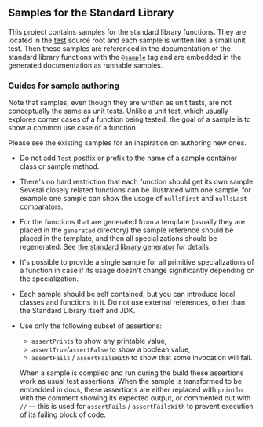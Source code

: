## Samples for the Standard Library

This project contains samples for the standard library functions. 
They are located in the [test](test) source root and each sample is written like a small unit test.
Then these samples are referenced in the documentation of the standard library functions 
with the [`@sample`](https://kotlinlang.org/docs/reference/kotlin-doc.html#block-tags) tag and are embedded in the generated documentation as runnable samples.


### Guides for sample authoring

Note that samples, even though they are written as unit tests, are not conceptually the same as unit tests. 
Unlike a unit test, which usually explores corner cases of a function being tested, 
the goal of a sample is to show a common use case of a function.

Please see the existing samples for an inspiration on authoring new ones.

- Do not add `Test` postfix or prefix to the name of a sample container class or sample method.

- There's no hard restriction that each function should get its own sample. Several closely related functions can be illustrated with one sample, 
for example one sample can show the usage of `nullsFirst` and `nullsLast` comparators.
  
- For the functions that are generated from a template (usually they are placed in the `generated` directory) the sample reference should be placed
in the template, and then all specializations should be regenerated. See [the standard library generator](https://github.com/JetBrains/kotlin/tree/master/libraries/tools/kotlin-stdlib-gen) for details.
 
- It's possible to provide a single sample for all primitive specializations of a function in case if its usage doesn't change significantly
depending on the specialization. 

- Each sample should be self contained, but you can introduce local classes and functions in it.
Do not use external references, other than the Standard Library itself and JDK.

- Use only the following subset of assertions:

    - `assertPrints` to show any printable value,
    - `assertTrue`/`assertFalse` to show a boolean value,
    - `assertFails` / `assertFailsWith` to show that some invocation will fail.
  
  When a sample is compiled and run during the build these assertions work as usual test assertions.
  When the sample is transformed to be embedded in docs, these assertions are either replaced with `println` with the comment showing its 
  expected output, or commented out with `//` — this is used for `assertFails` / `assertFailsWith` to prevent execution of its failing block 
  of code. 
